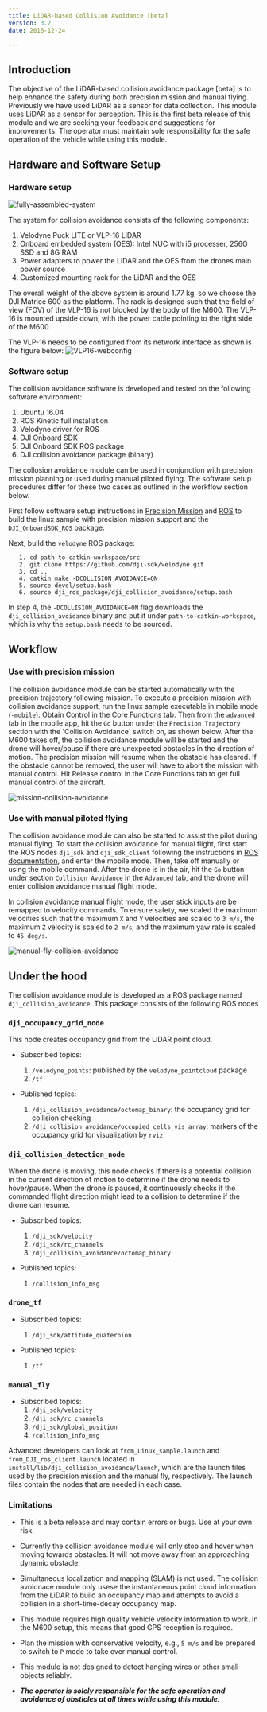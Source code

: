 ```yaml
---
title: LiDAR-based Collision Avoidance [beta]
version: 3.2
date: 2016-12-24

---
```


## Introduction

The objective of the LiDAR-based collision avoidance package [beta] is to help enhance the safety during both precision mission and manual flying. Previously we have used LiDAR as a sensor for data collection. This module uses LiDAR as a sensor for perception. This is the first beta release of this module and we are seeking your feedback and suggestions for improvements.  The operator must maintain sole responsibility for the safe operation of the vehicle while using this module.


## Hardware and Software Setup

### Hardware setup
![fully-assembled-system](../../images/modules/collision-avoidance/fully-assembled-system.jpg)

The system for collision avoidance consists of the following components:

1. Velodyne Puck LITE or VLP-16 LiDAR
2. Onboard embedded system (OES): Intel NUC with i5 processer, 256G SSD and 8G RAM
3. Power adapters to power the LiDAR and the OES from the drones main power source
4. Customized mounting rack for the LiDAR and the OES

The overall weight of the above system is around 1.77 kg, so we choose the DJI Matrice 600 as the platform. The rack is designed such that the field of view (FOV) of the VLP-16 is not blocked by the body of the M600. The VLP-16 is mounted upside down, with the power cable pointing to the right side of the M600.

The VLP-16 needs to be configured from its network interface as shown is the figure below:
![VLP16-webconfig](../../images/modules/collision-avoidance/VLP16-webconfig.png)


### Software setup

The collision avoidance software is developed and tested on the following software environment:

1. Ubuntu 16.04
2. ROS Kinetic full installation
3. Velodyne driver for ROS
3. DJI Onboard SDK
4. DJI Onboard SDK ROS package
5. DJI collision avoidance package (binary)

The collosion avoidance module can be used in conjunction with precision mission planning or used during manual piloted flying. The software setup procedures differ for these two cases as outlined in the workflow section below.

First follow software setup instructions in [Precision Mission](../../modules/missionplan/README.html#setup) and [ROS](../../github-platform-docs/ROS/README.html#setup) to build the linux sample with precision mission support and the `DJI_OnboardSDK_ROS` package. 

Next, build the `velodyne` ROS package:

       1. cd path-to-catkin-workspace/src
       2. git clone https://github.com/dji-sdk/velodyne.git
       3. cd ..
       4. catkin_make -DCOLLISION_AVOIDANCE=ON
       5. source devel/setup.bash
       6. source dji_ros_package/dji_collision_avoidance/setup.bash


In step 4, the `-DCOLLISION_AVOIDANCE=ON` flag downloads the `dji_collision_avoidance` binary and put it under `path-to-catkin-workspace`, which is why the `setup.bash` needs to be sourced.


## Workflow

### Use with precision mission

The collision avoidance module can be started automatically with the precision trajectory following mission. To execute a precision mission with collision avoidance support, run the linux sample executable in mobile mode (`-mobile`). Obtain Control in the Core Functions tab. Then from the `advanced` tab in the mobile app, hit the `Go` button under the `Precision Trajectory` section with the 'Collision Avoidance` switch on, as shown below. After the M600 takes off, the collision avoidance module will be started and the drone will hover/pause if there are unexpected obstacles in the direction of motion. The precision mission will resume when the obstacle has cleared. If the obstacle cannot be removed, the user will have to abort the mission with manual control. Hit Release control in the Core Functions tab to get full manual control of the aircraft. 

![mission-collision-avoidance](../../images/modules/collision-avoidance/mission-collision-avoidance.png)

### Use with manual piloted flying

The collision avoidance module can also be started to assist the pilot during manual flying. To start the collision avoidance for manual flight, first start the ROS nodes `dji_sdk` and `dji_sdk_client` following the instructions in [ROS documentation](../../github-platform-docs/ROS/README.html#examples), and enter the mobile mode. Then, take off manually or using the mobile command. After the drone is in the air, hit the `Go` button under section `Collision Avoidance` in the `Advanced` tab, and the drone will enter collision avoidance manual flight mode. 

In collision avoidance manual flight mode, the user stick inputs are be remapped to velocity commands. To ensure safety, we scaled the maximum velocities such that the maximum `X` and `Y` velocities are scaled to `3 m/s`, the maximum `Z` velocity is scaled to `2 m/s`, and the maximum yaw rate is scaled to `45 deg/s`.


![manual-fly-collision-avoidance](../../images/modules/collision-avoidance/manual-fly-collision-avoidance.png)

## Under the hood

The collision avoidance module is developed as a ROS package named `dji_collision_avoidance`. This package consists of the following ROS nodes

### `dji_occupancy_grid_node`
This node creates occupancy grid from the LiDAR point cloud.
- Subscribed topics:
  1. `/velodyne_points`: published by the `velodyne_pointcloud` package
  2. `/tf`

- Published topics:
  1. `/dji_collision_avoidance/octomap_binary`: the occupancy grid for collision checking
  2. `/dji_collision_avoidance/occupied_cells_vis_array`: markers of the occupancy grid for visualization by `rviz`

### `dji_collision_detection_node`
When the drone is moving, this node checks if there is a potential collision in the current direction of motion to determine if the drone needs to hover/pause. When the drone is paused, it continuously checks if the commanded flight direction might lead to a collision to determine if the drone can resume.

- Subscribed topics:
  1. `/dji_sdk/velocity`
  2. `/dji_sdk/rc_channels`
  3. `/dji_collision_avoidance/octomap_binary`

- Published topics:
  1. `/collision_info_msg`

### `drone_tf`
- Subscribed topics:
  1. `/dji_sdk/attitude_quaternion`

- Published topics:
  1. `/tf`

### `manual_fly`
- Subscribed topics:
  1. `/dji_sdk/velocity`
  2. `/dji_sdk/rc_channels`
  3. `/dji_sdk/global_position`
  4. `/collision_info_msg`

Advanced developers can look at `from_Linux_sample.launch` and `from_DJI_ros_client.launch` located in `install/lib/dji_collision_avoidance/launch`, which are the launch files used by the precision mission and the manual fly, respectively. The launch files contain the nodes that are needed in each case.

### Limitations

- This is a beta release and may contain errors or bugs. Use at your own risk.

- Currently the collision avoidance module will only stop and hover when moving towards obstacles. It will not move away from an approaching dynamic obstacle.

- Simultaneous localization and mapping (SLAM) is not used. The collision avoidnace module only usese the instantaneous point cloud information from the LiDAR to build an occupancy map and attempts to avoid a collision in a short-time-decay occupancy map.

- This module requires high quality vehicle velocity information to work. In the M600 setup, this means that good GPS reception is required.

- Plan the mission with conservative velocity, e.g., `5 m/s` and be prepared to switch to `P` mode to take over manual control. 

- This module is not designed to detect hanging wires or other small objects reliably. 

- ***The operator is solely responsible for the safe operation and avoidance of obsticles at all times while using this module.***
